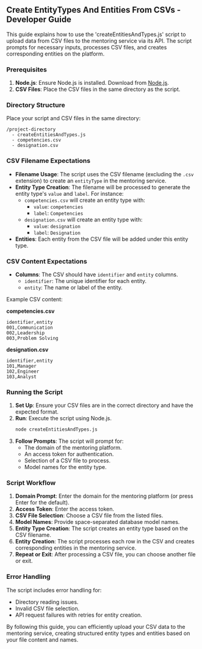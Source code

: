 ## Create EntityTypes And Entities From CSVs - Developer Guide

This guide explains how to use the 'createEntitiesAndTypes.js' script to upload data from CSV files to the mentoring service via its API. The script prompts for necessary inputs, processes CSV files, and creates corresponding entities on the platform.

### Prerequisites

1. **Node.js**: Ensure Node.js is installed. Download from [Node.js](https://nodejs.org/).
2. **CSV Files**: Place the CSV files in the same directory as the script.

### Directory Structure

Place your script and CSV files in the same directory:

```
/project-directory
  - createEntitiesAndTypes.js
  - competencies.csv
  - designation.csv
```

### CSV Filename Expectations

-   **Filename Usage**: The script uses the CSV filename (excluding the `.csv` extension) to create an `entityType` in the mentoring service.
-   **Entity Type Creation**: The filename will be processed to generate the entity type's `value` and `label`. For instance:
    -   `competencies.csv` will create an entity type with:
        -   `value`: `competencies`
        -   `label`: `Competencies`
    -   `designation.csv` will create an entity type with:
        -   `value`: `designation`
        -   `label`: `Designation`
-   **Entities**: Each entity from the CSV file will be added under this entity type.

### CSV Content Expectations

-   **Columns**: The CSV should have `identifier` and `entity` columns.
    -   `identifier`: The unique identifier for each entity.
    -   `entity`: The name or label of the entity.

Example CSV content:

**competencies.csv**

```
identifier,entity
001,Communication
002,Leadership
003,Problem Solving
```

**designation.csv**

```
identifier,entity
101,Manager
102,Engineer
103,Analyst
```

### Running the Script

1. **Set Up**: Ensure your CSV files are in the correct directory and have the expected format.
2. **Run**: Execute the script using Node.js.
    ```bash
    node createEntitiesAndTypes.js
    ```
3. **Follow Prompts**: The script will prompt for:
    - The domain of the mentoring platform.
    - An access token for authentication.
    - Selection of a CSV file to process.
    - Model names for the entity type.

### Script Workflow

1. **Domain Prompt**: Enter the domain for the mentoring platform (or press Enter for the default).
2. **Access Token**: Enter the access token.
3. **CSV File Selection**: Choose a CSV file from the listed files.
4. **Model Names**: Provide space-separated database model names.
5. **Entity Type Creation**: The script creates an entity type based on the CSV filename.
6. **Entity Creation**: The script processes each row in the CSV and creates corresponding entities in the mentoring service.
7. **Repeat or Exit**: After processing a CSV file, you can choose another file or exit.

### Error Handling

The script includes error handling for:

-   Directory reading issues.
-   Invalid CSV file selection.
-   API request failures with retries for entity creation.

By following this guide, you can efficiently upload your CSV data to the mentoring service, creating structured entity types and entities based on your file content and names.
